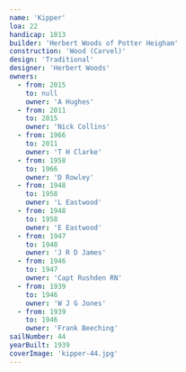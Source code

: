 ```yaml
---
name: 'Kipper'
loa: 22
handicap: 1013
builder: 'Herbert Woods of Potter Heigham'
construction: 'Wood (Carvel)'
design: 'Traditional'
designer: 'Herbert Woods'
owners:
  - from: 2015
    to: null
    owner: 'A Hughes'
  - from: 2011
    to: 2015
    owner: 'Nick Collins'
  - from: 1966
    to: 2011
    owner: 'T H Clarke'
  - from: 1958
    to: 1966
    owner: 'D Rowley'
  - from: 1948
    to: 1958
    owner: 'L Eastwood'
  - from: 1948
    to: 1958
    owner: 'E Eastwood'
  - from: 1947
    to: 1948
    owner: 'J R D James'
  - from: 1946
    to: 1947
    owner: 'Capt Rushden RN'
  - from: 1939
    to: 1946
    owner: 'W J G Jones'
  - from: 1939
    to: 1946
    owner: 'Frank Beeching'
sailNumber: 44
yearBuilt: 1939
coverImage: 'kipper-44.jpg'
---
```

